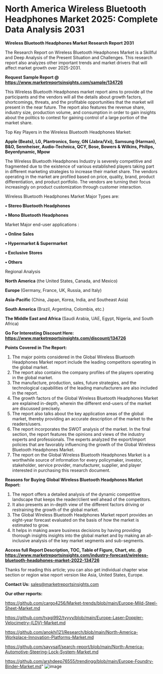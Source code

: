 # North America Wireless Bluetooth Headphones Market 2025: Complete Data Analysis 2031

<strong>Wireless Bluetooth Headphones Market Research Report 2031</strong>

The Research Report on Wireless Bluetooth Headphones Market is a Skillful and Deep Analysis of the Present Situation and Challenges. This research report also analyzes other important trends and market drivers that will affect market growth over 2025-2031.

<strong>Request Sample Report @ <a href=https://www.marketreportsinsights.com/sample/134726>https://www.marketreportsinsights.com/sample/134726</a></strong>

This Wireless Bluetooth Headphones market report aims to provide all the participants and the vendors will all the details about growth factors, shortcomings, threats, and the profitable opportunities that the market will present in the near future. The report also features the revenue share, industry size, production volume, and consumption in order to gain insights about the politics to contest for gaining control of a large portion of the market share.

Top Key Players in the Wireless Bluetooth Headphones Market:

<strong>Apple (Beats), LG, Plantronics, Sony, GN (Jabra/Vxi), Samsung (Harman), B&O, Sennheiser, Audio-Technica, QCY, Bose, Bowers & Wilkins, Philips, Beyerdynamic, Mpow</strong>

The Wireless Bluetooth Headphones Industry is severely competitive and fragmented due to the existence of various established players taking part in different marketing strategies to increase their market share. The vendors operating in the market are profiled based on price, quality, brand, product differentiation, and product portfolio. The vendors are turning their focus increasingly on product customization through customer interaction.

Wireless Bluetooth Headphones Market Major Types are:

<strong>• Stereo Bluetooth Headphones

• Mono Bluetooth Headphones</strong>

Market Major end-user applications :

<strong>• Online Sales

• Hypermarket & Supermarket

• Exclusive Stores

• Others</strong>

Regional Analysis

</u><strong><b>North America</b></strong> (the United States, Canada, and Mexico)

<strong><b>Europe </b></strong>(Germany, France, UK, Russia, and Italy)

<strong><b>Asia-Pacific</b></strong> (China, Japan, Korea, India, and Southeast Asia)

<strong><b>South America</b></strong> (Brazil, Argentina, Colombia, etc.)

<strong><b>The Middle East and Africa</b></strong> (Saudi Arabia, UAE, Egypt, Nigeria, and South Africa)

<strong>Go For Interesting Discount Here: <a href=https://www.marketreportsinsights.com/discount/134726>https://www.marketreportsinsights.com/discount/134726</a></strong>

<strong>Points Covered in The Report:</strong>
<ol>
  <li>The major points considered in the Global Wireless Bluetooth Headphones Market report include the leading competitors operating in the global market.</li>
  <li>The report also contains the company profiles of the players operating in the global market.</li>
  <li>The manufacture, production, sales, future strategies, and the technological capabilities of the leading manufacturers are also included in the report.</li>
  <li>The growth factors of the Global Wireless Bluetooth Headphones Market are explained in-depth, wherein the different end-users of the market are discussed precisely.</li>
  <li>The report also talks about the key application areas of the global market, thereby providing an accurate description of the market to the readers/users.</li>
  <li>The report incorporates the SWOT analysis of the market. In the final section, the report features the opinions and views of the industry experts and professionals. The experts analyzed the export/import policies that are favorably influencing the growth of the Global Wireless Bluetooth Headphones Market.</li>
  <li>The report on the Global Wireless Bluetooth Headphones Market is a worthwhile source of information for every policymaker, investor, stakeholder, service provider, manufacturer, supplier, and player interested in purchasing this research document.</li>
</ol>
<strong>Reasons for Buying Global Wireless Bluetooth Headphones Market Report:</strong>

<ol>
  <li>The report offers a detailed analysis of the dynamic competitive landscape that keeps the reader/client well ahead of the competitors.</li>
  <li>It also presents an in-depth view of the different factors driving or restraining the growth of the global market.</li>
  <li>The Global Wireless Bluetooth Headphones Market report provides an eight-year forecast evaluated on the basis of how the market is estimated to grow.</li>
  <li>It helps in making aware business decisions by having providing thorough insights insights into the global market and by making an all-inclusive analysis of the key market segments and sub-segments.</li>
</ol>
<strong>Access full Report Description, TOC, Table of Figure, Chart, etc. @ <a href=https://www.marketreportsinsights.com/industry-forecast/wireless-bluetooth-headphones-market-2022-134726>https://www.marketreportsinsights.com/industry-forecast/wireless-bluetooth-headphones-market-2022-134726</a></strong>


Thanks for reading this article; you can also get individual chapter wise section or region wise report version like Asia, United States, Europe.

<strong>Contact Us:</strong>
sales@marketreportsinsights.com

<strong>Our other reports:</strong>

<a href=https://github.com/cargo4256/Market-trends/blob/main/Europe-Mild-Steel-Sheet-Market.md>https://github.com/cargo4256/Market-trends/blob/main/Europe-Mild-Steel-Sheet-Market.md</a>

<a href=https://github.com/tyagi992/tyyyy/blob/main/Europe-Laser-Doppler-Velocimetry-(LDV)-Market.md>https://github.com/tyagi992/tyyyy/blob/main/Europe-Laser-Doppler-Velocimetry-(LDV)-Market.md</a>

<a href=https://github.com/anokhi121/Research/blob/main/North-America-Workplace-Innovation-Platforms-Market.md>https://github.com/anokhi121/Research/blob/main/North-America-Workplace-Innovation-Platforms-Market.md</a>

<a href=https://github.com/sayysaif/search-report/blob/main/North-America-Automotive-Steering-Lock-System-Market.md>https://github.com/sayysaif/search-report/blob/main/North-America-Automotive-Steering-Lock-System-Market.md</a>

<a href=https://github.com/arshdeep76555/trendingg/blob/main/Europe-Foundry-Binder-Market.md>https://github.com/arshdeep76555/trendingg/blob/main/Europe-Foundry-Binder-Market.md</a>"
![image](https://github.com/user-attachments/assets/705b06fa-83e1-463b-be48-963bf73fbe0a)
